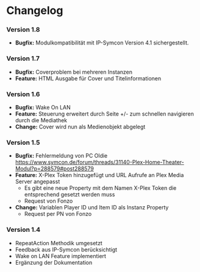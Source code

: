 # Changelog
### Version 1.8
- **Bugfix:** Modulkompatibilität mit IP-Symcon Version 4.1 sichergestellt.

### Version 1.7
- **Bugfix:** Coverproblem bei mehreren Instanzen
- **Feature:** HTML Ausgabe für Cover und Titelinformationen 

### Version 1.6
- **Bugfix:** Wake On LAN
- **Feature:** Steuerung erweitert durch Seite +/- zum schnellen navigieren durch die Mediathek
- **Change:** Cover wird nun als Medienobjekt abgelegt
	
### Version 1.5
- **Bugfix:** Fehlermeldung von PC Oldie https://www.symcon.de/forum/threads/31140-Plex-Home-Theater-Modul?p=288579#post288579
- **Feature:** X-Plex Token hinzugefügt und URL Aufrufe an Plex Media Server angepasst
	- Es gibt eine neue Property mit dem Namen X-Plex Token die entsprechend gesetzt werden muss
	- Request von Fonzo
- **Change:** Variablen Player ID und Item ID als Instanz Property
	- Request per PN von Fonzo

### Version 1.4
- RepeatAction Methodik umgesetzt
- Feedback aus IP-Symcon berücksichtigt
- Wake on LAN Feature implementiert
- Ergänzung der Dokumentation
